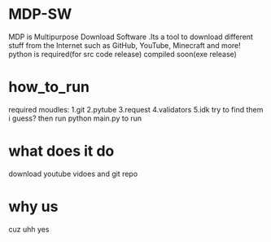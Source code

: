 # MDP-SW
  MDP is Multipurpose Download Software .Its a tool to download different stuff from the Internet such as GitHub, YouTube, Minecraft and more!
  python is required(for src code release)
  compiled soon(exe release)
# how_to_run
  required moudles:
  1.git
  2.pytube
  3.request
  4.validators
  5.idk try to find them i guess?
  then run python main.py to run
# what does it do
  download youtube vidoes and git repo
# why us
  cuz uhh yes
